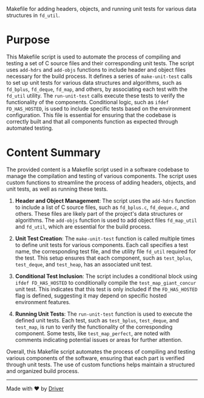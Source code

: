 <!--------------------------------------------------------------------------------->
<!-- IMPORTANT: This file is auto-generated by Driver (https://driver.ai). -------->
<!-- Manual edits may be overwritten on future commits. --------------------------->
<!--------------------------------------------------------------------------------->

Makefile for adding headers, objects, and running unit tests for various data structures in `fd_util`.

# Purpose
This Makefile script is used to automate the process of compiling and testing a set of C source files and their corresponding unit tests. The script uses `add-hdrs` and `add-objs` functions to include header and object files necessary for the build process. It defines a series of `make-unit-test` calls to set up unit tests for various data structures and algorithms, such as `fd_bplus`, `fd_deque`, `fd_map`, and others, by associating each test with the `fd_util` utility. The `run-unit-test` calls execute these tests to verify the functionality of the components. Conditional logic, such as `ifdef FD_HAS_HOSTED`, is used to include specific tests based on the environment configuration. This file is essential for ensuring that the codebase is correctly built and that all components function as expected through automated testing.
# Content Summary
The provided content is a Makefile script used in a software codebase to manage the compilation and testing of various components. The script uses custom functions to streamline the process of adding headers, objects, and unit tests, as well as running these tests.

1. **Header and Object Management**: The script uses the `add-hdrs` function to include a list of C source files, such as `fd_bplus.c`, `fd_deque.c`, and others. These files are likely part of the project's data structures or algorithms. The `add-objs` function is used to add object files `fd_map_util` and `fd_util`, which are essential for the build process.

2. **Unit Test Creation**: The `make-unit-test` function is called multiple times to define unit tests for various components. Each call specifies a test name, the corresponding test file, and the utility file `fd_util` required for the test. This setup ensures that each component, such as `test_bplus`, `test_deque`, and `test_heap`, has an associated unit test.

3. **Conditional Test Inclusion**: The script includes a conditional block using `ifdef FD_HAS_HOSTED` to conditionally compile the `test_map_giant_concur` unit test. This indicates that this test is only included if the `FD_HAS_HOSTED` flag is defined, suggesting it may depend on specific hosted environment features.

4. **Running Unit Tests**: The `run-unit-test` function is used to execute the defined unit tests. Each test, such as `test_bplus`, `test_deque`, and `test_map`, is run to verify the functionality of the corresponding component. Some tests, like `test_map_perfect`, are noted with comments indicating potential issues or areas for further attention.

Overall, this Makefile script automates the process of compiling and testing various components of the software, ensuring that each part is verified through unit tests. The use of custom functions helps maintain a structured and organized build process.

---
Made with ❤️ by [Driver](https://www.driver.ai/)
